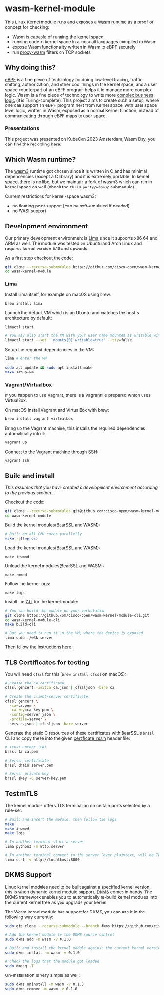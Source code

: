 # wasm-kernel-module

This Linux Kernel module runs and exposes a [Wasm](https://webassembly.org) runtime as a proof of concept for checking:
- Wasm is capable of running the kernel space
- running code in kernel space in almost all languages compiled to Wasm
- expose Wasm functionality written in Wasm to eBPF securely
- run [proxy-wasm](https://github.com/proxy-wasm/spec) filters on TCP sockets

## Why doing this?

[eBPF](https://ebpf.io) is a fine piece of technology for doing low-level tracing, traffic shifting, authorization, and other cool things in the kernel space, and a user space counterpart of an eBPF program helps it to manage more complex logic. Wasm is a fine piece of technology to write more [complex business logic](https://www.secondstate.io/articles/ebpf-and-webassembly-whose-vm-reigns-supreme/) (it is Turing-complete). This project aims to create such a setup, where one can support an eBPF program next from Kernel space, with user space level logic, written in Wasm, exposed as a normal Kernel function, instead of communicating through eBPF maps to user space.

### Presentations

This project was presented on KubeCon 2023 Amsterdam, Wasm Day, you can find the recording [here](https://www.youtube.com/watch?v=JSKNch6piyY).

## Which Wasm runtime?

The [wasm3](https://github.com/wasm3/wasm3) runtime got chosen since it is written in C and has minimal dependencies (except a C library) and it is extremely portable. In kernel space, there is no libc, but we maintain a fork of wasm3 which can run in kernel space as well (check the `thrid-party/wasm3/` submodule).

Current restrictions for kernel-space wasm3:
- no floating point support [can be soft-emulated if needed]
- no WASI support

## Development environment

Our primary development environment is [Lima](https://lima-vm.io) since it supports x86_64 and ARM as well. The module was tested on Ubuntu and Arch Linux and requires kernel version 5.19 and upwards.

As a first step checkout the code:

```bash
git clone --recurse-submodules https://github.com/cisco-open/wasm-kernel-module.git
cd wasm-kernel-module
```

### Lima

Install Lima itself, for example on macOS using brew:
```bash
brew install lima
```

Launch the default VM which is an Ubuntu and matches the host's architecture by default:
```bash
limactl start

# You may also start the VM with your user home mounted as writable with this one-liner:
limactl start --set '.mounts[0].writable=true' --tty=false
```

Setup the required dependencies in the VM:
```bash
lima # enter the VM
...
sudo apt update && sudo apt install make
make setup-vm
```

### Vagrant/Virtualbox

If you happen to use Vagrant, there is a Vagrantfile prepared which uses VirtualBox.

On macOS install Vagrant and VirtualBox with brew:

```bash
brew install vagrant virtualbox
```

Bring up the Vagrant machine, this installs the required dependencies automatically into it:

```bash
vagrant up
```

Connect to the Vagrant machine through SSH:

```bash
vagrant ssh
```

## Build and install

*This assumes that you have created a development environment according to the previous section.*

Checkout the code:

```bash
git clone --recurse-submodules git@github.com:cisco-open/wasm-kernel-module.git
cd wasm-kernel-module
```

Build the kernel modules(BearSSL and WASM):

```bash
# Build on all CPU cores parallelly
make -j$(nproc)
```

Load the kernel modules(BearSSL and WASM):
```
make insmod
```

Unload the kernel modules(BearSSL and WASM):
```
make rmmod
```

Follow the kernel logs:
```
make logs
```

Install the [CLI](https://github.com/cisco-open/wasm-kernel-module-cli) for the kernel module:

```bash
# You can build the module on your workstation
git clone https://github.com/cisco-open/wasm-kernel-module-cli.git
cd wasm-kernel-module-cli
make build-cli

# But you need to run it in the VM, where the device is exposed
lima sudo ./w3k server
```

Then follow the instructions [here](https://github.com/cisco-open/wasm-kernel-module-cli#cli).


## TLS Certificates for testing

You will need `cfssl` for this (`brew install cfssl` on macOS):

```bash
# Create the CA certificate
cfssl gencert -initca ca.json | cfssljson -bare ca

# Create the client/server certificate
cfssl gencert \
  -ca=ca.pem \
  -ca-key=ca-key.pem \
  -config=server.json \
  -profile=server \
  server.json | cfssljson -bare server
```


Generate the static C resources of these certificates with BearSSL's `brssl` CLI and copy these into the given [certificate_rsa.h](certificate_rsa.h) header file:

```bash
# Trust anchor (CA)
brssl ta ca.pem

# Server certificate
brssl chain server.pem

# Server private key
brssl skey -C server-key.pem
```

## Test mTLS

The kernel module offers TLS termination on certain ports selected by a rule-set:

```bash
# Build and insert the module, then follow the logs
make
make insmod
make logs

# In another terminal start a server
lima python3 -m http.server

# In another terminal connect to the server (over plaintext, will be TLS terminated by the kernel)
lima curl -v http://localhost:8000
```

## DKMS Support

Linux kernel modules need to be built against a specified kernel version, this is when dynamic kernel module support, [DKMS](https://github.com/dell/dkms) comes in handy. The DKMS framework enables you to automatically re-build kernel modules into the current kernel tree as you upgrade your kernel.

The Wasm kernel module has support for DKMS, you can use it in the following way currently:

```bash
sudo git clone --recurse-submodule --branch dkms https://github.com/cisco-open/wasm-kernel-module.git /usr/src/wasm-0.1.0/

# Add the kernel module to the DKMS source control
sudo dkms add -m wasm -v 0.1.0

# Build and install the kernel module against the current kernel version
sudo dkms install -m wasm -v 0.1.0

# Check the logs that the module got loaded
sudo dmesg -T
```

Un-installation is very simple as well:

```bash
sudo dkms uninstall -m wasm -v 0.1.0
sudo dkms remove -m wasm -v 0.1.0
```
